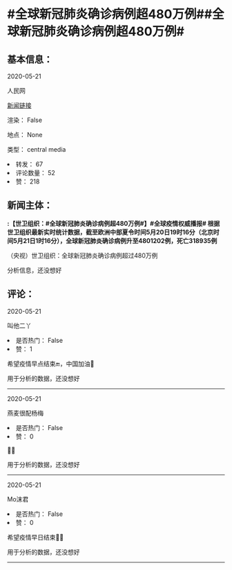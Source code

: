 <html>
 <body>
  <h1 id="title">
   #全球新冠肺炎确诊病例超480万例##全球新冠肺炎确诊病例超480万例#
  </h1>
  <div id="basic_info">
   <h2 id="default h2">
    基本信息：
   </h2>
   <p id="time">
    2020-05-21
   </p>
   <p id="author">
    人民网
   </p>
   <p id="src">
    <a href="https://weibo.cn/comment/J2TSm0jMI">
     新闻链接
    </a>
   </p>
   <p id="is_rendered">
    渲染： False
   </p>
   <p id="location">
    地点： None
   </p>
   <p id="news_type">
    类型： central media
   </p>
  </div>
  <div id="attrs">
   <li id_no="repost">
    转发： 67
   </li>
   <li id_no="comment_number">
    评论数量： 52
   </li>
   <li id_no="attitude">
    赞： 218
   </li>
  </div>
  <div id="article">
   <h2 id="default h2">
    新闻主体：
   </h2>
   <p id="lead">
    <strong>
     :【世卫组织：#全球新冠肺炎确诊病例超480万例#】#全球疫情权威播报# 根据世卫组织最新实时统计数据，截至欧洲中部夏令时间5月20日19时16分（北京时间5月21日1时16分），全球新冠肺炎确诊病例升至4801202例，死亡318935例
    </strong>
   </p>
   <div id="main_text">
    <p id="paragraph_1">
     （央视）世卫组织：全球新冠肺炎确诊病例超过480万例
    </p>
   </div>
  </div>
  <div id="analyse_info">
   分析信息，还没想好
  </div>
  <div id="comments">
   <h2 id="default h2">
    评论：
   </h2>
   <div id="comments_block">
    <p id="comment_time">
     2020-05-21
    </p>
    <p id="comment_author">
     叫他二丫
    </p>
    <div id="comment_attrs">
     <li id_no="is_hot">
      是否热门： False
     </li>
     <li id_no="attitude">
      赞： 1
     </li>
    </div>
    <p id="comment_content">
     希望疫情早点结束🔚，中国加油💪
    </p>
    <div id="comment_analyse_info">
     用于分析的数据，还没想好
    </div>
   </div>
   <hr/>
   <div id="comments_block">
    <p id="comment_time">
     2020-05-21
    </p>
    <p id="comment_author">
     燕麦很配杨梅
    </p>
    <div id="comment_attrs">
     <li id_no="is_hot">
      是否热门： False
     </li>
     <li id_no="attitude">
      赞： 0
     </li>
    </div>
    <p id="comment_content">
     🙏🙏
    </p>
    <div id="comment_analyse_info">
     用于分析的数据，还没想好
    </div>
   </div>
   <hr/>
   <div id="comments_block">
    <p id="comment_time">
     2020-05-21
    </p>
    <p id="comment_author">
     Mo沫君
    </p>
    <div id="comment_attrs">
     <li id_no="is_hot">
      是否热门： False
     </li>
     <li id_no="attitude">
      赞： 0
     </li>
    </div>
    <p id="comment_content">
     希望疫情早日结束🙏🏻
    </p>
    <div id="comment_analyse_info">
     用于分析的数据，还没想好
    </div>
   </div>
   <hr/>
  </div>
 </body>
</html>